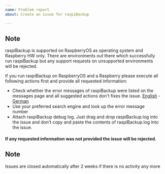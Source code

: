 ```yaml
---
name: Problem report
about: Create an issue for raspiBackup

---
```


## Note
raspiBackup is supported on RaspberryOS as operating system and Raspberry HW only. There are environments out there which successfully run raspiBackup but any support requests on unsupported environments will be rejected. 

If you run raspiBackup on RaspberryOS and a Raspberry please execute all following actions first and provide all requested information:

* Check whether the error messages of raspiBackup were listed on the messages page and all suggested actions don't fixes the issue. [English](https://linux-tips-and-tricks.de/en/rmessages) - [German](https://linux-tips-and-tricks.de/de/fehlermeldungen)
* Use your preferred search engine and look up the error message number
* Attach raspiBackup debug log. Just drag and drop raspiBackup.log into the issue and don't copy and paste the contents of raspiBackup.log into the issue.

#### If any requested information was not provided the issue will be rejected.

## Note
Issues are closed automatically after 2 weeks if there is no activity any more

